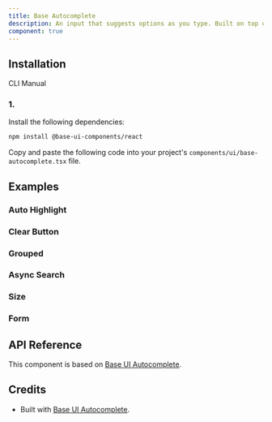 ```yaml
---
title: Base Autocomplete
description: An input that suggests options as you type. Built on top of Base UI Autocomplete component with shadcn styling.
component: true
---
```


## Installation

  CLI
  Manual

### 1. 
Install the following dependencies:

```bash
npm install @base-ui-components/react
```

Copy and paste the following code into your project's `components/ui/base-autocomplete.tsx` file.

## Examples

### Auto Highlight

### Clear Button

### Grouped

### Async Search

### Size

### Form

## API Reference

This component is based on [Base UI Autocomplete](https://base-ui.com/react/components/autocomplete).

## Credits

- Built with [Base UI Autocomplete](https://base-ui.com/react/components/autocomplete).